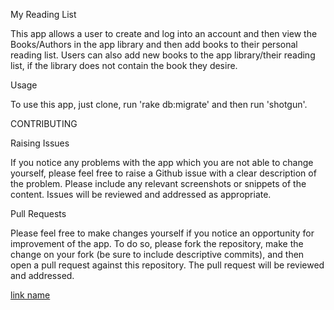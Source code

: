 My Reading List

This app allows a user to create and log into an account and then view the Books/Authors in the app library and then add books to their personal reading list. Users can also add new books to the app library/their reading list, if the library does not contain the book they desire.

Usage

To use this app, just clone, run 'rake db:migrate' and then run 'shotgun'.

CONTRIBUTING

Raising Issues

If you notice any problems with the app which you are not able to change yourself, please feel free to raise a Github issue with a clear description of the problem. Please include any relevant screenshots or snippets of the content. Issues will be reviewed and addressed as appropriate.

Pull Requests

Please feel free to make changes yourself if you notice an opportunity for improvement of the app. To do so, please fork the repository, make the change on your fork (be sure to include descriptive commits), and then open a pull request against this repository. The pull request will be reviewed and addressed.

[link name](./LICENSE)
